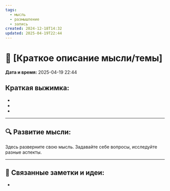 ```yaml
---
tags:
  - мысль
  - размышление
  - запись
created: 2024-12-18T14:32
updated: 2025-04-19T22:44
---
```


# 💭  [Краткое описание мысли/темы]

**Дата и время:** 2025-04-19 22:44

**Краткая выжимка:**
 - 
 - 
 - 
 - 

---

## 🔍 Развитие мысли:

Здесь разверните свою мысль. Задавайте себе вопросы, исследуйте разные аспекты.


---

## 🔄 Связанные заметки и идеи:

- 



